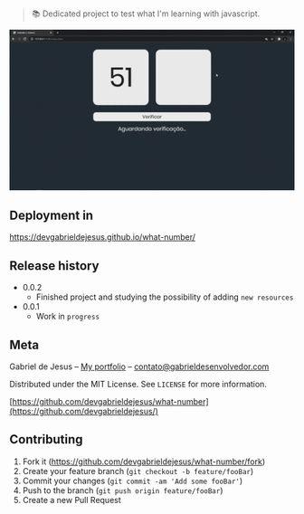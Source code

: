 > 📚 Dedicated project to test what I'm learning with javascript.

![](web-preview.gif)

## Deployment in
https://devgabrieldejesus.github.io/what-number/

## Release history

* 0.0.2
    * Finished project and studying the possibility of adding `new resources`
* 0.0.1
    * Work in `progress`

## Meta

Gabriel de Jesus – [My portfolio](https://www.gabrieldesenvolvedor.com/) – contato@gabrieldesenvolvedor.com

Distributed under the MIT License. See `LICENSE` for more information.

[https://github.com/devgabrieldejesus/what-number](https://github.com/devgabrieldejesus/)

## Contributing

1. Fork it (<https://github.com/devgabrieldejesus/what-number/fork>)
2. Create your feature branch (`git checkout -b feature/fooBar`)
3. Commit your changes (`git commit -am 'Add some fooBar'`)
4. Push to the branch (`git push origin feature/fooBar`)
5. Create a new Pull Request
